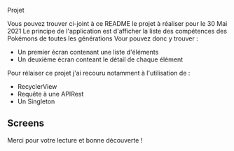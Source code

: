 Projet

Vous pouvez trouver ci-joint à ce README le projet à réaliser pour le 30 Mai 2021
Le principe de l'application est d'afficher la liste des compétences des Pokémons de toutes les générations
Vour pouvez donc y trouver :

- Un premier écran contenant une liste d'éléments 
- Un deuxième écran conteant le détail de chaque élément 

Pour rélaiser ce projet j'ai recouru notamment à l'utilisation de :

- RecyclerView
- Requête à une APIRest
- Un Singleton

## Screens ##


Merci pour votre lecture et bonne découverte !
